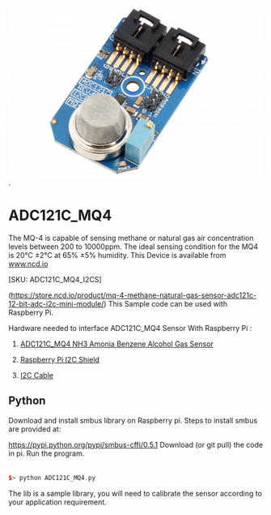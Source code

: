 
[![ADC121C_MQ4](ADC121C_I2CGAS_MQ4.png)](https://store.ncd.io/product/mq-4-methane-natural-gas-sensor-adc121c-12-bit-adc-i2c-mini-module/).

# ADC121C_MQ4
The MQ-4 is capable of sensing methane or natural gas air concentration levels between 200 to 10000ppm. The ideal sensing condition for the MQ4 is 20°C ±2°C at 65% ±5% humidity.
This Device is available from www.ncd.io 

[SKU: ADC121C_MQ4_I2CS]

(https://store.ncd.io/product/mq-4-methane-natural-gas-sensor-adc121c-12-bit-adc-i2c-mini-module/)
This Sample code can be used with Raspberry Pi.

Hardware needed to interface ADC121C_MQ4 Sensor With Raspberry Pi : 

1. <a href="https://store.ncd.io/product/mq-4-methane-natural-gas-sensor-adc121c-12-bit-adc-i2c-mini-module/">ADC121C_MQ4 NH3 Amonia Benzene Alcohol Gas Sensor</a>

2. <a href="https://store.ncd.io/product/i2c-shield-for-raspberry-pi-3-pi2-with-outward-facing-i2c-port-terminates-over-hdmi-port/">Raspberry Pi I2C Shield</a>

3. <a href="https://store.ncd.io/product/i%C2%B2c-cable/">I2C Cable</a>

## Python

Download and install smbus library on Raspberry pi. Steps to install smbus are provided at:

https://pypi.python.org/pypi/smbus-cffi/0.5.1
Download (or git pull) the code in pi. Run the program.

```cpp

$> python ADC121C_MQ4.py

```

The lib is a sample library, you will need to calibrate the sensor according to your application requirement.
